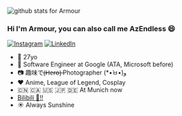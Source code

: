 <img  src="https://github-readme-stats.vercel.app/api?username=armour&show_icons=true&icon_color=0366d6&bg_color=ffffff&hide_title=true" alt="github stats for Armour">

### Hi I'm Armour, you can also call me AzEndless 😄

[![Instagram](https://img.shields.io/static/v1?label=Instagram&message=%20&logo=Instagram&style=flat-square&logoColor=red)](https://www.instagram.com/azendless/)
[![LinkedIn](https://img.shields.io/static/v1?label=LinkedIn&message=%20&logo=LinkedIn&style=flat-square&logoColor=blue)](https://www.linkedin.com/in/chongg/)

- 👨  27yo
- 🏢  Software Engineer at Google (ATA, Microsoft before)
- 📷  趣味で(̶H̶e̶r̶o̶)̶ Photographer (*•̀ㅂ•́)و
- ❤️  Anime, League of Legend, Cosplay
- 🇨🇳 🇨🇦 🇺🇸 🇯🇵 🇩🇪  At Munich now 
- [Bilibili 🍻!!](https://space.bilibili.com/1988495)
- ☀️  Always Sunshine
